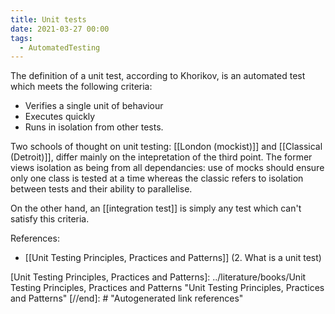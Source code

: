 ```yaml
---
title: Unit tests
date: 2021-03-27 00:00
tags:
  - AutomatedTesting 
---
```


The definition of a unit test, according to Khorikov, is an automated test which meets the following criteria:

* Verifies a single unit of behaviour
* Executes quickly
* Runs in isolation from other tests.

Two schools of thought on unit testing: [[London (mockist)]] and [[Classical (Detroit)]], differ mainly on the intepretation of the third point. The former views isolation as being from all dependancies: use of mocks should ensure only one class is tested at a time whereas the classic refers to isolation between tests and their ability to parallelise.

On the other hand, an [[integration test]] is simply any test which can't satisfy this criteria.

References:

* [[Unit Testing Principles, Practices and Patterns]] (2. What is a unit test)

[//begin]: # "Autogenerated link references for markdown compatibility"
[Unit Testing Principles, Practices and Patterns]: ../literature/books/Unit Testing Principles, Practices and Patterns "Unit Testing Principles, Practices and Patterns"
[//end]: # "Autogenerated link references"